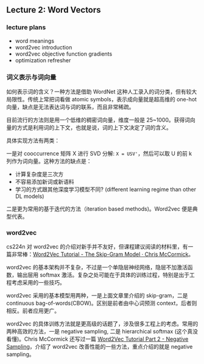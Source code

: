 ## Lecture 2: Word Vectors

### lecture plans

* word meanings
* word2vec introduction
* word2vec objective function gradients
* optimization refresher 

### 词义表示与词向量

如何表示词的含义？一种方法是借助 WordNet 这种人工录入的词分类，但有较大局限性。传统上常把词看做 atomic symbols，表示成向量就是超高维的 one-hot 向量，缺点是无法表达词与词的联系，而且非常稀疏。

目前流行的方法则是用一个低维的稠密词向量，维度一般是 25~1000。获得词向量的方式是利用词的上下文，也就是说，词的上下文决定了词的含义。

具体实现方法有两类：

一是对 cooccurrence 矩阵 X 进行 SVD 分解: `X = USV'`，然后可以取 U 的前 k 列作为词向量。这种方法的缺点是：
* 计算复杂度是三次方
* 不容易添加新词或新语料
* 学习的方式跟其他深度学习模型不同? (different learning regime than other DL models)

二是更为常用的基于迭代的方法（iteration based methods)。Word2vec 便是典型代表。

### word2vec

cs224n 对 word2vec 的介绍对新手并不友好，但课程建议阅读的材料里，有一篇非常棒：[Word2Vec Tutorial - The Skip-Gram Model · Chris McCormick](http://mccormickml.com/2016/04/19/word2vec-tutorial-the-skip-gram-model/)。

word2vec 的基本架构并不复杂，不过是一个单隐层神经网络，隐层不加激活函数，输出层用 softmax 激活。复杂之处可能在于具体的训练过程，特别是出于工程考虑采用的一些技巧。

word2vec 采用的基本模型用两种，一是上面文章里介绍的 skip-gram，二是 continuous bag-of-words(CBOW)。区别是前者由中心词预测 context，后者则相反。前者应用更广。

word2vec 的具体训练方法就是更高级的话题了，涉及很多工程上的考虑。常用的两种高效的方法，一是 negative sampling, 二是 hierarchical softmax (这个真没看懂)。Chris McCormick 还写过一篇 [Word2Vec Tutorial Part 2 - Negative Sampling](http://mccormickml.com/2017/01/11/word2vec-tutorial-part-2-negative-sampling/)，介绍了 word2vec 改善性能的一些方法，重点介绍的就是 negative sampling。

